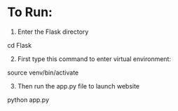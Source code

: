 # To Run:

1. Enter the Flask directory

cd Flask

2. First type this command to enter virtual environment:

source venv/bin/activate

3. Then run the app.py file to launch website

python app.py